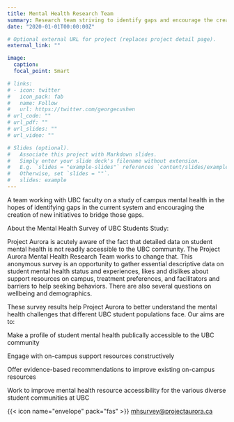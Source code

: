 ```yaml
---
title: Mental Health Research Team
summary: Research team striving to identify gaps and encourage the creation of new initiatives.
date: "2020-01-01T00:00:00Z"

# Optional external URL for project (replaces project detail page).
external_link: ""

image:
  caption: 
  focal_point: Smart

# links:
# - icon: twitter
#   icon_pack: fab
#   name: Follow
#   url: https://twitter.com/georgecushen
# url_code: ""
# url_pdf: ""
# url_slides: ""
# url_video: ""

# Slides (optional).
#   Associate this project with Markdown slides.
#   Simply enter your slide deck's filename without extension.
#   E.g. `slides = "example-slides"` references `content/slides/example-slides.md`.
#   Otherwise, set `slides = ""`.
#   slides: example
---
```


A team working with UBC faculty on a study of campus mental health in the hopes of identifying gaps in the current system and encouraging the creation of new initiatives to bridge those gaps.

About the Mental Health Survey of UBC Students Study:

Project Aurora is  acutely aware of the fact that detailed data on student mental health is not readily accessible to the UBC community. The Project Aurora Mental Health Research Team works  to change that. This anonymous survey is an opportunity to gather essential descriptive data on student mental health status and experiences, likes and dislikes about support resources on campus, treatment preferences, and facilitators and barriers to help seeking behaviors. There are also several questions on wellbeing and demographics.


These survey results help  Project Aurora to better understand the mental health challenges that different UBC student populations face. Our aims are to:  

Make a profile of student mental health publically accessible to the UBC community 

Engage with on-campus support resources constructively 

Offer evidence-based recommendations to improve existing on-campus resources

Work to improve mental health resource accessibility for the various diverse student communities at UBC 


{{< icon name="envelope" pack="fas" >}} [mhsurvey@projectaurora.ca](mailto:mhsurvey@projectaurora.ca)
